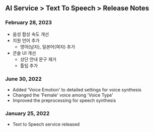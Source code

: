 ## AI Service > Text To Speech > Release Notes

### February 28, 2023

* 음성 합성 속도 개선
* 지원 언어 추가
    * 영어(남자), 일본어(여자) 추가
* 콘솔 UI 개선
    * 상단 안내 문구 제거
    * 툴팁 추가

### June 30, 2022

* Added 'Voice Emotion' to detailed settings for voice synthesis
* Changed the 'Female' voice among 'Voice Type'
* Improved the preprocessing for speech synthesis

### January 25, 2022

* Text to Speech service released
